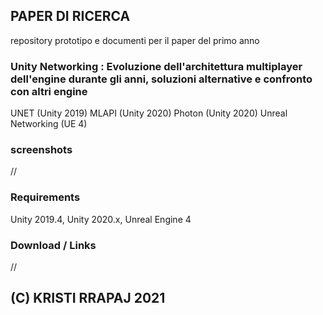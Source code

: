  ## PAPER DI RICERCA
repository prototipo e documenti per il paper del primo anno

### Unity Networking : Evoluzione dell'architettura multiplayer dell'engine durante gli anni, soluzioni alternative e confronto con altri engine
UNET (Unity 2019)
MLAPI (Unity 2020)
Photon (Unity 2020)
Unreal Networking (UE 4)

### screenshots
//


### Requirements
Unity 2019.4, Unity 2020.x, Unreal Engine 4


### Download / Links
//

## (C) KRISTI RRAPAJ 2021



